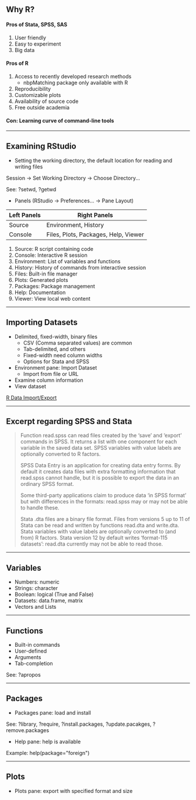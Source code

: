 ## Why R?

#### Pros of Stata, SPSS, SAS

1. User friendly
2. Easy to experiment
3. Big data

#### Pros of R

1. Access to recently developed research methods
     * nbpMatching package only available with R
2. Reproducibility
3. Customizable plots
4. Availability of source code
5. Free outside academia

#### Con: Learning curve of command-line tools

---

## Examining RStudio

* Setting the working directory, the default location for reading and writing files

Session -> Set Working Directory -> Choose Directory...

See: ?setwd, ?getwd

* Panels (RStudio -> Preferences... -> Pane Layout)

Left Panels | Right Panels
--- | ---
Source | Environment, History
Console | Files, Plots, Packages, Help, Viewer

1. Source: R script containing code
2. Console: Interactive R session
3. Environment: List of variables and functions
4. History: History of commands from interactive session
5. Files: Built-in file manager
6. Plots: Generated plots
7. Packages: Package management
8. Help: Documentation
9. Viewer: View local web content

---

## Importing Datasets

* Delimited, fixed-width, binary files
     * CSV (Comma separated values) are common
     * Tab-delimited, and others
     * Fixed-width need column widths
     * Options for Stata and SPSS
* Environment pane: Import Dataset
     * Import from file or URL
* Examine column information
* View dataset

[R Data Import/Export](http://cran.r-project.org/doc/manuals/r-release/R-data.html)

---

## Excerpt regarding SPSS and Stata

> Function read.spss can read files created by the ‘save’ and ‘export’ commands in SPSS.
> It returns a list with one component for each variable in the saved data set.
> SPSS variables with value labels are optionally converted to R factors.
> 
> SPSS Data Entry is an application for creating data entry forms.
> By default it creates data files with extra formatting information that read.spss cannot handle,
> but it is possible to export the data in an ordinary SPSS format.
> 
> Some third-party applications claim to produce data ‘in SPSS format’ but with differences in the formats:
> read.spss may or may not be able to handle these.
> 
> Stata .dta files are a binary file format.
> Files from versions 5 up to 11 of Stata can be read and written by functions read.dta and write.dta.
> Stata variables with value labels are optionally converted to (and from) R factors.
> Stata version 12 by default writes ‘format-115 datasets’: read.dta currently may not be able to read those. 

---

## Variables

* Numbers: numeric
* Strings: character
* Boolean: logical (True and False)
* Datasets: data.frame, matrix
* Vectors and Lists

---

## Functions

* Built-in commands
* User-defined
* Arguments
* Tab-completion

See: ?apropos

---

## Packages

* Packages pane: load and install

See: ?library, ?require, ?install.packages, ?update.pacakges, ?remove.packages

* Help pane: help is available

Example: help(package="foreign")

---

## Plots

* Plots pane: export with specified format and size
